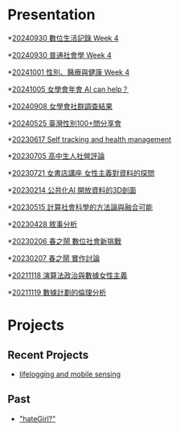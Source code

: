 # Presentation
*[20240930 數位生活記錄 Week 4](https://docs.google.com/presentation/d/e/2PACX-1vSSRcwDfKKWATkppKW6ZN6ba4w-fBGrk7QW6AM5l19rNXJxN_4awN5YuL18ZWKc4nLMY_B8HJwG4QJB/pub?start=false&loop=false&delayms=3000)

*[20240930 普通社會學 Week 4](https://docs.google.com/presentation/d/e/2PACX-1vTWq2n9kAHUDbj_-aQdqPsaVfKi1Hhq_msfXWThv0Y656P_0GY1y9ATHS_JU1oWSP1GsgMJOn7W1WAw/pub?start=false&loop=false&delayms=3000)

*[20241001 性別、醫療與健康 Week 4]()

*[20241005 女學會年會 AI can help？]()

*[20240908 女學會社群調查結果]()

*[20240525 臺灣性別100+問分享會]()

*[20230617 Self tracking and health management]()

*[20230705 高中生人社營評論]()

*[20230721 女書店講座 女性主義對資料的探問]()

*[20230214 公共化AI 開放資料的3D剖面]()

*[20230515 計算社會科學的方法論與融合可能]()

*[20230428 敘事分析]()

*[20230206 春之鬧 數位社會新挑戰]()

*[20230207 春之鬧 實作討論]()


*[20211118 演算法政治與數據女性主義]()

*[20211119 數據計劃的倫理分析]()


# Projects

## Recent Projects
* [lifelogging and mobile sensing]()

## Past
* ["hateGirl?"]()

